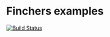 # Finchers examples

[![Build Status](https://travis-ci.org/finchers-rs/examples.svg?branch=0.12)](https://travis-ci.org/finchers-rs/examples)
